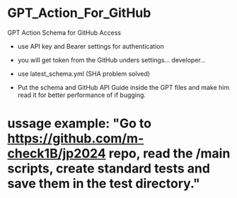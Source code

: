 # GPT_Action_For_GitHub
GPT Action Schema for GitHub Access

- use API key and Bearer settings for authentication
- you will get token from the GitHub unders settings... developer...

- use latest_schema.yml (SHA problem solved)
- Put the schema and GitHub API Guide inside the GPT files and make him read it for better performance of if bugging.

# ussage example: "Go to https://github.com/m-check1B/jp2024 repo, read the /main scripts, create standard tests and save them in the test directory."
